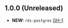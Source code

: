 ## 1.0.0 (Unreleased)

- **NEW:** `rds-postgres` [GH-1]( https://github.com/terraform-alicloud-modules/terraform-alicloud-rds-postgres/pull/1)
